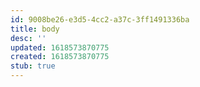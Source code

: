 ```yaml
---
id: 9008be26-e3d5-4cc2-a37c-3ff1491336ba
title: body
desc: ''
updated: 1618573870775
created: 1618573870775
stub: true
---
```


